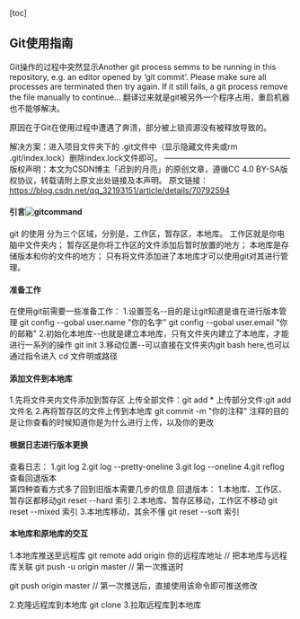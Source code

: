 [toc]
## Git使用指南


Git操作的过程中突然显示Another git process semms to be running in this repository, e.g. an editor opened by ‘git commit’. Please make sure all processes are terminated then try again. If it still fails, a git process remove the file manually to continue…
翻译过来就是git被另外一个程序占用，重启机器也不能够解决。

原因在于Git在使用过程中遭遇了奔溃，部分被上锁资源没有被释放导致的。

解决方案：进入项目文件夹下的 .git文件中（显示隐藏文件夹或rm .git/index.lock）删除index.lock文件即可。
————————————————
版权声明：本文为CSDN博主「迟到的月亮」的原创文章，遵循CC 4.0 BY-SA版权协议，转载请附上原文出处链接及本声明。
原文链接：https://blog.csdn.net/qq_32193151/article/details/70792594

#### 引言![gitcommand](D:\Desktop\gitcommand.jpg)
git 的使用 分为三个区域，分别是，工作区，暂存区，本地库。
工作区就是你电脑中文件夹内；
暂存区是你将工作区的文件添加后暂时放置的地方；
本地库是存储版本和你的文件的地方；
只有将文件添加进了本地库才可以使用git对其进行管理。

#### 准备工作
在使用git前需要一些准备工作：
1.设置签名--目的是让git知道是谁在进行版本管理
git config --gobal user.name "你的名字"
git config --gobal user.email "你的邮箱"
2.初始化本地库--也就是建立本地库，只有文件夹内建立了本地库，才能进行一系列的操作
git init
3.移动位置--可以直接在文件夹内git bash here,也可以通过指令进入
cd 文件明或路径

#### 添加文件到本地库
1.先将文件夹内文件添加到暂存区
上传全部文件：git add *
上传部分文件:git add 文件名
2.再将暂存区的文件上传到本地库
git commit -m "你的注释"
注释的目的是让你查看的时候知道你是为什么进行上传，以及你的更改

#### 根据日志进行版本更换
查看日志：
1.git log
2.git log --pretty-oneline
3.git log --oneline
4.git reflog 查看回退版本  
第四种查看方式多了回到旧版本需要几步的信息
回退版本：
1.本地库、工作区、暂存区都移动git reset --hard 索引
2.本地库、暂存区移动，工作区不移动 git reset --mixed 索引
3.本地库移动，其余不懂 git reset --soft 索引

#### 本地库和原地库的交互
1.本地库推送至远程库
git remote add origin 你的远程库地址  // 把本地库与远程库关联
git push -u origin master    // 第一次推送时

git push origin master  // 第一次推送后，直接使用该命令即可推送修改

2.克隆远程库到本地库
git clone
3.拉取远程库到本地库






